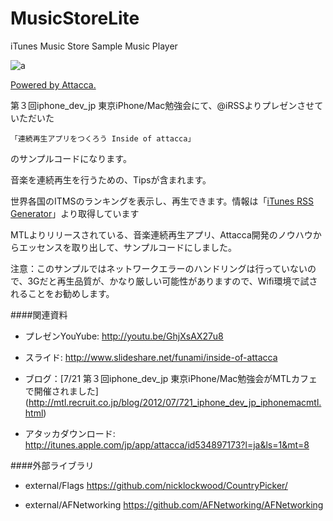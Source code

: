 MusicStoreLite
==============

iTunes Music Store Sample Music Player


![a](http://a3.mzstatic.com/us/r1000/062/Purple/v4/f9/67/65/f967654d-e1db-c63f-348d-85d8cb1d047d/mza_3502574423415453547.175x175-75.jpg)

[Powered by Attacca.](http://itunes.apple.com/jp/app/attacca/id534897173)


第３回iphone_dev_jp 東京iPhone/Mac勉強会にて、@iRSSよりプレゼンさせていただいた

    「連続再生アプリをつくろう Inside of attacca」

のサンプルコードになります。

音楽を連続再生を行うための、Tipsが含まれます。

世界各国のITMSのランキングを表示し、再生できます。情報は「[iTunes RSS Generator](http://itunes.apple.com/jp/rss/generator/)」より取得しています

MTLよりリリースされている、音楽連続再生アプリ、Attacca開発のノウハウからエッセンスを取り出して、サンプルコードにしました。


注意：このサンプルではネットワークエラーのハンドリングは行っていないので、3Gだと再生品質が、かなり厳しい可能性がありますので、Wifi環境で試されることをお勧めします。


####関連資料
* プレゼンYouYube:
<http://youtu.be/GhjXsAX27u8>

* スライド:
<http://www.slideshare.net/funami/inside-of-attacca>

* ブログ：[7/21 第３回iphone_dev_jp 東京iPhone/Mac勉強会がMTLカフェで開催されました]
(http://mtl.recruit.co.jp/blog/2012/07/721_iphone_dev_jp_iphonemacmtl.html)

* アタッカダウンロード:
<http://itunes.apple.com/jp/app/attacca/id534897173?l=ja&ls=1&mt=8>


####外部ライブラリ
* external/Flags
<https://github.com/nicklockwood/CountryPicker/>

* external/AFNetworking
<https://github.com/AFNetworking/AFNetworking>



